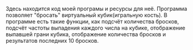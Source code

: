 Здесь находится код моей програмы и ресурсы для неё. Программа позволяет "бросать" виртуальный кубик(игральную кость).
  В программе есть такие функции, как подсчёт количества бросков, подсчёт частоты выпадения каждого числа на кубике, 
отображение выпавшей грани кубика, отображение количества бросков и результатов последних 10 бросков.
